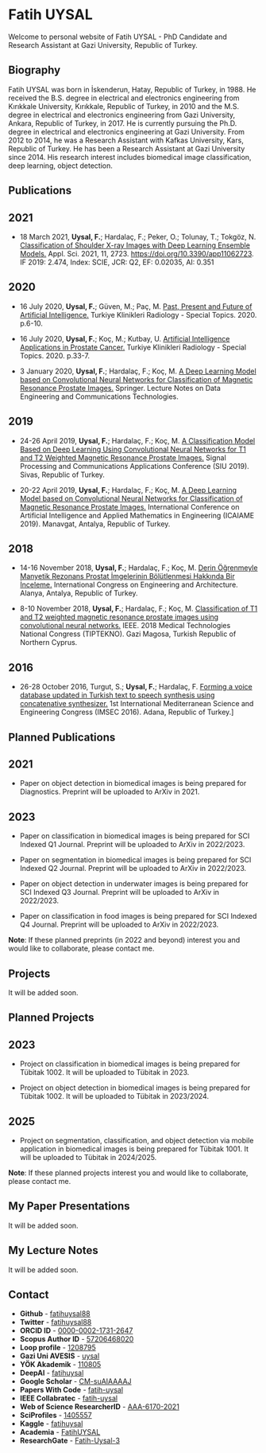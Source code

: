# Fatih UYSAL
Welcome to personal website of Fatih UYSAL - PhD Candidate and Research Assistant at Gazi University, Republic of Turkey.

## Biography
Fatih UYSAL was born in İskenderun, Hatay, Republic of Turkey, in 1988. He received the B.S. degree in electrical and electronics engineering from Kırıkkale University, Kırıkkale, Republic of Turkey, in 2010 and the M.S. degree in electrical and electronics engineering from Gazi University, Ankara, Republic of Turkey, in 2017. He is currently pursuing the Ph.D. degree in electrical and electronics engineering at Gazi University. From 2012 to 2014, he was a Research Assistant with Kafkas University, Kars, Republic of Turkey. He has been a Research Assistant at Gazi University since 2014. His research interest includes biomedical image classification, deep learning, object detection.  
  
## Publications
## 2021
* 18 March 2021, **Uysal, F.**; Hardalaç, F.; Peker, O.; Tolunay, T.; Tokgöz, N. [Classification of Shoulder X-ray Images with Deep Learning Ensemble Models.](https://www.mdpi.com/2076-3417/11/6/2723) Appl. Sci. 2021, 11, 2723. https://doi.org/10.3390/app11062723. IF 2019: 2.474, Index: SCIE, JCR: Q2, EF: 0.02035, AI: 0.351  

## 2020
* 16 July 2020, **Uysal, F.**; Güven, M.; Paç, M. [Past, Present and Future of Artificial Intelligence.](https://www.turkiyeklinikleri.com/article/en-yapay-zeknin-dunu-bugunu-ve-gelecegi-88869.html) Turkiye Klinikleri Radiology - Special Topics. 2020. p.6-10.  

* 16 July 2020, **Uysal, F.**; Koç, M.; Kutbay, U. [Artificial Intelligence Applications in Prostate Cancer.](https://www.turkiyeklinikleri.com/article/en-prostat-kanserinde-yapay-zek-uygulamalari-88874.html) Turkiye Klinikleri Radiology - Special Topics. 2020. p.33-7.  

* 3 January 2020, **Uysal, F.**; Hardalaç, F.; Koç, M. [A Deep Learning Model based on Convolutional Neural Networks for Classification of Magnetic Resonance Prostate Images.](https://link.springer.com/chapter/10.1007/978-3-030-36178-5_59) Springer. Lecture Notes on Data Engineering and Communications Technologies.

## 2019
* 24-26 April 2019, **Uysal, F.**; Hardalaç, F.; Koç, M. [A Classification Model Based on Deep Learning Using Convolutional Neural Networks for T1 and T2 Weighted Magnetic Resonance Prostate Images.](https://siu2019.gtu.edu.tr/wp-content/uploads/2019/06/Kurultay_Program_Sunulan.pdf) Signal Processing and Communications Applications Conference (SIU 2019). Sivas, Republic of Turkey.  

* 20-22 April 2019, **Uysal, F.**; Hardalaç, F.; Koç, M. [A Deep Learning Model based on Convolutional Neural Networks for Classification of Magnetic Resonance Prostate Images.](http://icaiame.com/wp-content/uploads/2020/01/ICAIAME2019Programme.pdf) International Conference on Artificial Intelligence and Applied Mathematics in Engineering (ICAIAME 2019). Manavgat, Antalya, Republic of Turkey.

## 2018
* 14-16 November 2018, **Uysal, F.**; Hardalaç, F.; Koç, M. [Derin Öğrenmeyle Manyetik Rezonans Prostat İmgelerinin Bölütlenmesi Hakkında Bir İnceleme.](https://avesis.gazi.edu.tr/yayin/fa255ad1-6ced-4af2-8273-f95f14d371f5/derin-ogrenmeyle-manyetik-rezonans-prostat-imgelerinin-bolutlenmesi-hakkinda-bir-inceleme) International Congress on Engineering and Architecture. Alanya, Antalya, Republic of Turkey.  

* 8-10 November 2018, **Uysal, F.**; Hardalaç, F.; Koç, M. [Classification of T1 and T2 weighted magnetic resonance prostate images using convolutional neural networks.](https://ieeexplore.ieee.org/document/8596792) IEEE. 2018 Medical Technologies National Congress (TIPTEKNO). Gazi Magosa, Turkish Republic of Northern Cyprus.

## 2016
* 26-28 October 2016, Turgut, S.; **Uysal, F.**; Hardalaç, F. [Forming a voice database updated in Turkish text to speech synthesis using concatenative synthesizer.](https://avesis.gazi.edu.tr/yayin/f376512c-deac-4441-be40-230c30aac2cc/forming-a-voice-database-updated-in-turkish-text-to-speech-synthesis-using-concatenative-synthesizer) 1st International Mediterranean Science and Engineering Congress (IMSEC 2016). Adana, Republic of Turkey.]

## Planned Publications
## 2021
* Paper on object detection in biomedical images is being prepared for Diagnostics. Preprint will be uploaded to ArXiv in 2021.  

## 2023
* Paper on classification in biomedical images is being prepared for SCI Indexed Q1 Journal. Preprint will be uploaded to ArXiv in 2022/2023.  
  
* Paper on segmentation in biomedical images is being prepared for SCI Indexed Q2 Journal. Preprint will be uploaded to ArXiv in 2022/2023.  
  
* Paper on object detection in underwater images is being prepared for SCI Indexed Q3 Journal. Preprint will be uploaded to ArXiv in 2022/2023.  
  
* Paper on classification in food images is being prepared for SCI Indexed Q4 Journal. Preprint will be uploaded to ArXiv in 2022/2023.  
  
**Note**: If these planned preprints (in 2022 and beyond) interest you and would like to collaborate, please contact me.

## Projects
It will be added soon.  

## Planned Projects
## 2023
* Project on classification in biomedical images is being prepared for Tübitak 1002. It will be uploaded to Tübitak in 2023.  

* Project on object detection in biomedical images is being prepared for Tübitak 1002. It will be uploaded to Tübitak in 2023/2024.  

## 2025
* Project on segmentation, classification, and object detection via mobile application in biomedical images is being prepared for Tübitak 1001. It will be uploaded to Tübitak in 2024/2025.  

**Note**: If these planned projects interest you and would like to collaborate, please contact me.

## My Paper Presentations
It will be added soon.  

## My Lecture Notes
It will be added soon.  

## Contact
* **Github** - [fatihuysal88](https://github.com/fatihuysal88)
* **Twitter** - [fatihuysal88](https://twitter.com/fatihuysal88)
* **ORCID ID** - [0000-0002-1731-2647](https://orcid.org/0000-0002-1731-2647)
* **Scopus Author ID** - [57206468020](https://www.scopus.com/authid/detail.uri?authorId=57206468020)
* **Loop profile** - [1208795](https://loop.frontiersin.org/people/1208795/overview)
* **Gazi Uni AVESIS** - [uysal](https://avesis.gazi.edu.tr/uysal)
* **YÖK Akademik** - [110805](https://v.gd/fatihuysal)
* **DeepAI** - [fatihuysal](https://deepai.org/profile/fatihuysal)
* **Google Scholar** - [CM-suAIAAAAJ](https://scholar.google.com.tr/citations?user=CM-suAIAAAAJ)
* **Papers With Code** - [fatih-uysal](https://paperswithcode.com/author/fatih-uysal)
* **IEEE Collabratec** - [fatih-uysal](https://ieee-collabratec.ieee.org/app/p/FatihUYSAL741555)
* **Web of Science ResearcherID** - [AAA-6170-2021](https://publons.com/researcher/AAA-6170-2021)
* **SciProfiles** - [1405557](https://sciprofiles.com/profile/1405557)
* **Kaggle** - [fatihuysal](https://www.kaggle.com/fatihuysal)
* **Academia** - [FatihUYSAL](https://gazi.academia.edu/FatihUYSAL)
* **ResearchGate** - [Fatih-Uysal-3](https://www.researchgate.net/profile/Fatih-Uysal-3)
